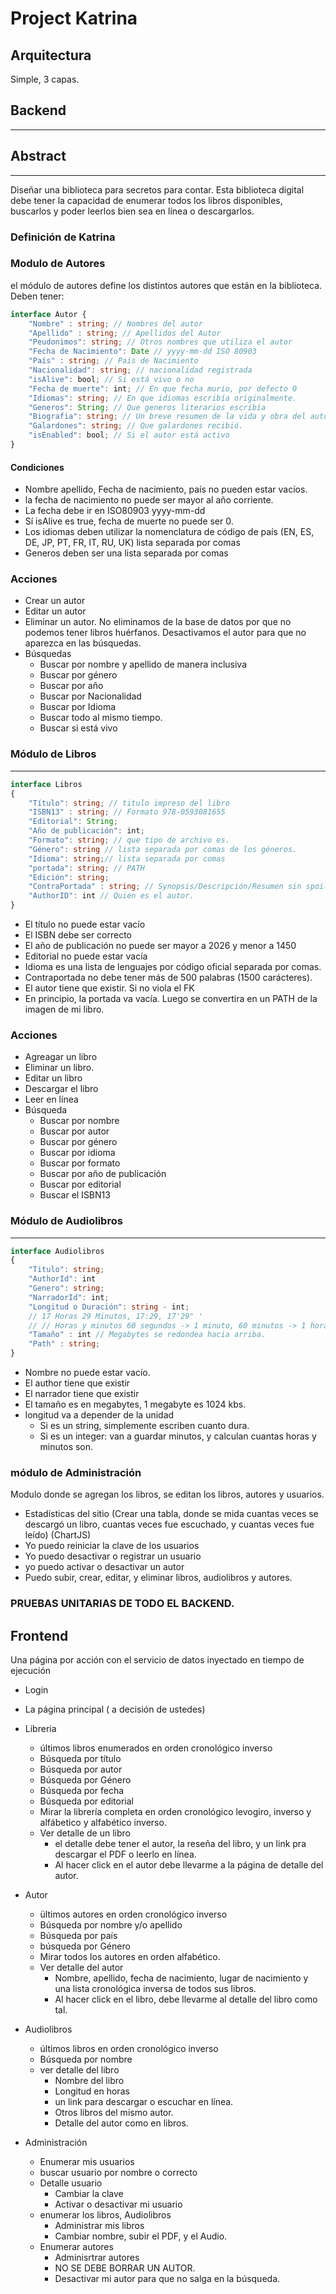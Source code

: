 # Project Katrina

## Arquitectura
Simple, 3 capas. 

## Backend
---

## Abstract
---
Diseñar una biblioteca para secretos para contar. Esta biblioteca digital debe tener la capacidad
de enumerar todos los libros disponibles, buscarlos y poder leerlos bien sea en línea o descargarlos.

### Definición de Katrina

### Modulo de Autores
el módulo de autores define los distintos autores que están en la biblioteca. Deben tener:

```typescript
interface Autor {
    "Nombre" : string; // Nombres del autor
    "Apellido" : string; // Apellidos del Autor
    "Peudonimos": string; // Otros nombres que utiliza el autor
    "Fecha de Nacimiento": Date // yyyy-mm-dd ISO 80903
    "País" : string; // Pais de Nacimiento
    "Nacionalidad": string; // nacionalidad registrada
    "isAlive": bool; // Si está vivo o no
    "Fecha de muerte": int; // En que fecha murio, por defecto 0
    "Idiomas": string; // En que idiomas escribía originalmente.
    "Generos": String; // Que generos literarios escribía
    "Biografia": string; // Un breve resumen de la vida y obra del autor
    "Galardones": string; // Que galardones recibió.
    "isEnabled": bool; // Si el autor está activo
}
```
#### Condiciones
- Nombre apellido, Fecha de nacimiento, país no pueden estar vacíos.
- la fecha de nacimiento no puede ser mayor al año corriente.
- La fecha debe ir en ISO80903 yyyy-mm-dd
- Sí isAlive es true, fecha de muerte no puede ser 0.
- Los idiomas deben utilizar la nomenclatura de código de país (EN, ES, DE, JP, PT, FR, IT, RU, UK) lista separada por comas
- Generos deben ser una lista separada por comas

### Acciones
- Crear un autor
- Editar un autor
- Eliminar un autor. No eliminamos de la base de datos por que no podemos tener libros huérfanos.
Desactivamos el autor para que no aparezca en las búsquedas.
- Búsquedas
    - Buscar por nombre y apellido de manera inclusiva
    - Buscar por género
    - Buscar por año
    - Buscar por Nacionalidad
    - Buscar por Idioma
    - Buscar todo al mismo tiempo.
    - Buscar si está vivo

### Módulo de Libros
---
```typescript
interface Libros
{
    "Título": string; // titulo impreso del libro
    "ISBN13" : string; // Formato 978-0593081655
    "Editorial": String;
    "Año de publicación": int;
    "Formato": string; // que tipo de archivo es.
    "Género": string // lista separada por comas de los géneros.
    "Idioma": string;// lista separada por comas
    "portada": string; // PATH
    "Edición": string; 
    "ContraPortada" : string; // Synopsis/Descripción/Resumen sin spoilers del libro
    "AuthorID": int // Quien es el autor.
}
```
- El título no puede estar vacío
- El ISBN debe ser correcto
- El año de publicación no puede ser mayor a 2026 y menor a 1450
- Editorial no puede estar vacía
- Idioma es una lista de lenguajes por código oficial separada por comas.
- Contraportada no debe tener más de 500 palabras (1500 carácteres).
- El autor tiene que existir. Si no viola el FK
- En principio, la portada va vacía. Luego se convertira en un PATH de la imagen de mi libro.

### Acciones
- Agreagar un libro
- Eliminar un libro.
- Editar un libro
- Descargar el libro
- Leer en línea
- Búsqueda
    - Buscar por nombre
    - Buscar por autor
    - Buscar por género
    - Buscar por idioma
    - Buscar por formato
    - Buscar por año de publicación
    - Buscar por editorial
    - Buscar el ISBN13



### Módulo de Audiolibros
---
```typescript
interface Audiolibros
{
    "Titulo": string;
    "AuthorId": int
    "Genero": string;
    "NarradorId": int;
    "Longitud o Duración": string - int; 
    // 17 Horas 29 Minutos, 17:29, 17'29" '    
    // // Horas y minutos 60 segundos -> 1 minuto, 60 minutos -> 1 hora, 24 horas -> 1 día, 365 días -> 1 año, 5 años -> lustro, 10 años -> década, 100 años -> siglo, y 1000 años -> milenio
    "Tamaño" : int // Megabytes se redondea hacia arriba.
    "Path" : string;
}
```
- Nombre no puede estar vacío.
- El author tiene que existir
- El narrador tiene que existir
- El tamaño es en megabytes, 1 megabyte es 1024 kbs.
- longitud va a depender de la unidad
    - Si es un string, simplemente escriben cuanto dura.
    - Si es un integer: van a guardar minutos, y calculan cuantas horas y minutos son.

### módulo de Administración
Modulo donde se agregan los libros, se editan los libros, autores y usuarios.

- Estadísticas del sitio (Crear una tabla, donde se mida cuantas veces se descargó un libro, cuantas veces fue escuchado, y cuantas veces fue leído) (ChartJS)
- Yo puedo reiniciar la clave de los usuarios
- Yo puedo desactivar o registrar un usuario
- yo puedo activar o desactivar un autor
- Puedo subir, crear, editar, y eliminar libros, audiolibros y autores.

### PRUEBAS UNITARIAS DE TODO EL BACKEND.

## Frontend

Una página por acción con el servicio de datos inyectado en tiempo de ejecución

- Login
- La página principal ( a decisión de ustedes)
- Libreria
    - últimos libros enumerados en orden cronológico inverso
    - Búsqueda por título
    - Búsqueda por autor
    - Búsqueda por Género
    - Búsqueda por fecha
    - Búsqueda por editorial
    - Mirar la librería completa en orden cronológico levogiro, inverso y alfábetico y alfabético inverso.
    - Ver detalle de un libro
        - el detalle debe tener el autor, la reseña del libro, y un link pra descargar el PDF o leerlo en línea.
        - Al hacer click en el autor debe llevarme a la página de detalle del autor.

- Autor
    - ültimos autores en orden cronológico inverso
    - Búsqueda por nombre y/o apellido
    - Búsqueda por país
    - búsqueda por Género
    - Mirar todos los autores en orden alfabético.
    - Ver detalle del autor
        - Nombre, apellido, fecha de nacimiento, lugar de nacimiento y una lista cronológica inversa de todos sus libros.
        - Al hacer click en el libro, debe llevarme al detalle del libro como tal.


- Audiolibros
    - últimos libros en orden cronológico inverso
    - Búsqueda por nombre
    - ver detalle del libro
        - Nombre del libro
        - Longitud en horas
        - un link para descargar o escuchar en línea.
        - Otros libros del mismo autor.
        - Detalle del autor como en libros.

- Administración
    - Enumerar mis usuarios
    - buscar usuario por nombre o correcto
    - Detalle usuario
        - Cambiar la clave
        - Activar o desactivar mi usuario
    - enumerar los libros, Audiolibros
        - Administrar mis libros
        - Cambiar nombre, subir el PDF, y el Audio.
    - Enumerar autores
        - Adminisrtrar autores
        - NO SE DEBE BORRAR UN AUTOR.
        - Desactivar mi autor para que no salga en la búsqueda.